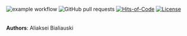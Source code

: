 ![example workflow](https://github.com/h1alexbel/jtax/actions/workflows/maven-publish.yml/badge.svg)
![GitHub pull requests](https://img.shields.io/github/issues-pr/h1alexbel/jtax)
[![Hits-of-Code](https://hitsofcode.com/github/h1alexbel/jtax?branch=main)](https://hitsofcode.com/github/h1alexbel/realo/view?branch=main)
[![License](https://img.shields.io/badge/license-MIT-green.svg)](https://github.com/h1alexbel/jtax/blob/main/LICENSE)
<br><br><br>
**Authors**: Aliaksei Bialiauski
